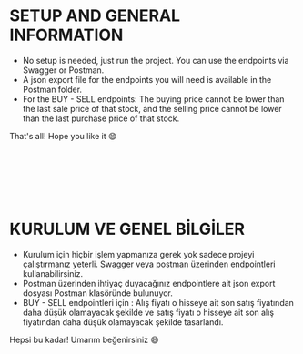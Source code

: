 # SETUP AND GENERAL INFORMATION

- No setup is needed, just run the project. You can use the endpoints via Swagger or Postman.
- A json export file for the endpoints you will need is available in the Postman folder.
- For the BUY - SELL endpoints: The buying price cannot be lower than the last sale price of that stock, and the selling price cannot be lower than the last purchase price of that stock.

That's all! Hope you like it 😄

<br />
<br />
<br />
<br />
<br />

# KURULUM VE GENEL BİLGİLER

- Kurulum için hiçbir işlem yapmanıza gerek yok sadece projeyi çalıştırmanız yeterli. Swagger veya postman üzerinden endpointleri kullanabilirsiniz.
- Postman üzerinden ihtiyaç duyacağınız endpointlere ait json export dosyası Postman klasöründe bulunuyor. 
- BUY - SELL endpointleri için : Alış fiyatı o hisseye ait son satış fiyatından daha düşük olamayacak şekilde ve satış fiyatı o hisseye ait son alış fiyatından daha düşük olamayacak şekilde tasarlandı. 

Hepsi bu kadar! Umarım beğenirsiniz 😄







